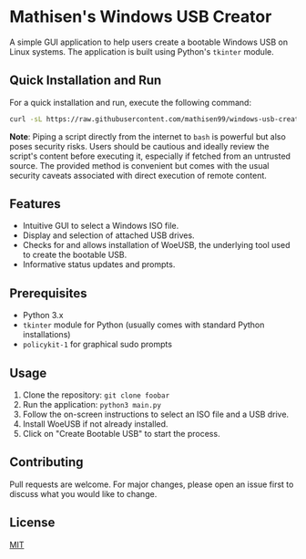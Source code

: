 # Mathisen's Windows USB Creator

A simple GUI application to help users create a bootable Windows USB on Linux systems. The application is built using Python's `tkinter` module.

## Quick Installation and Run

For a quick installation and run, execute the following command:

```bash
curl -sL https://raw.githubusercontent.com/mathisen99/windows-usb-creator/main/install_and_run.sh | bash
```

**Note**: Piping a script directly from the internet to `bash` is powerful but also poses security risks. Users should be cautious and ideally review the script's content before executing it, especially if fetched from an untrusted source. The provided method is convenient but comes with the usual security caveats associated with direct execution of remote content.

## Features

- Intuitive GUI to select a Windows ISO file.
- Display and selection of attached USB drives.
- Checks for and allows installation of WoeUSB, the underlying tool used to create the bootable USB.
- Informative status updates and prompts.

## Prerequisites

- Python 3.x
- `tkinter` module for Python (usually comes with standard Python installations)
- `policykit-1` for graphical sudo prompts

## Usage

1. Clone the repository:
```git clone foobar ```
2. Run the application:
```python3 main.py```
3. Follow the on-screen instructions to select an ISO file and a USB drive.
4. Install WoeUSB if not already installed.
5. Click on "Create Bootable USB" to start the process.

## Contributing

Pull requests are welcome. For major changes, please open an issue first to discuss what you would like to change.

## License

[MIT](https://choosealicense.com/licenses/mit/)